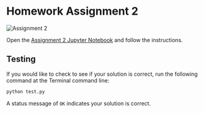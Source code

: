 # Homework Assignment 2

![Assignment 2](https://github.com/PGE311/assignment2-solution/workflows/.github/workflows/main.yml/badge.svg)

Open the [Assignment 2 Jupyter Notebook](assignment2.ipynb) and follow the instructions.

## Testing

If you would like to check to see if your solution is correct, run the following command at the Terminal command line:

```bash
python test.py
```

A status message of `OK` indicates your solution is correct.
